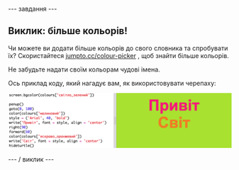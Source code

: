 \--- завдання \---

## Виклик: більше кольорів!

Чи можете ви додати більше кольорів до свого словника та спробувати їх? Скористайтеся <a href="http://jumpto.cc/colour-picker" target="_blank">jumpto.cc/colour-picker</a> , щоб знайти більше кольорів.

Не забудьте надати своїм кольорам чудові імена.

Ось приклад коду, який нагадує вам, як використовувати черепаху:

![скріншот](images/colourful-challenge1.png)

\--- / виклик \---